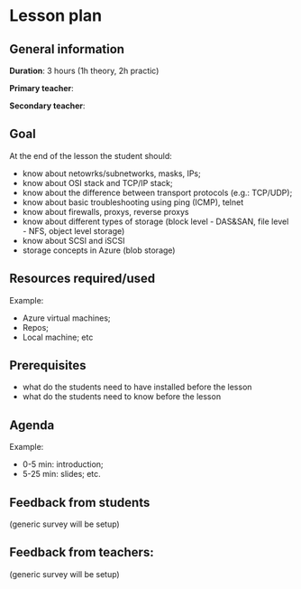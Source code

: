 # Lesson plan

## General information

**Duration**: 3 hours (1h theory, 2h practic)

**Primary teacher**: 

**Secondary teacher**: 

## Goal
At the end of the lesson the student should:
- know about netowrks/subnetworks, masks, IPs;
- know about OSI stack and TCP/IP stack;
- know about the difference between transport protocols (e.g.: TCP/UDP);
- know about basic troubleshooting using ping (ICMP), telnet
- know about firewalls, proxys, reverse proxys
- know about different types of storage (block level - DAS&SAN, file level - NFS, object level storage)
- know about SCSI and iSCSI
- storage concepts in Azure (blob storage)

## Resources required/used
Example:
- Azure virtual machines;
- Repos;
- Local machine; etc

## Prerequisites
- what do the students need to have installed before the lesson
- what do the students need to know before the lesson

## Agenda
Example:
- 0-5 min: introduction;
- 5-25 min: slides; etc.

## Feedback from students
(generic survey will be setup)

## Feedback from teachers:
(generic survey will be setup)

